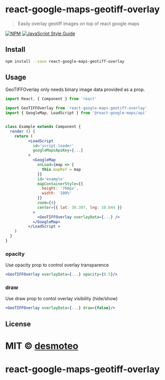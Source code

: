 # react-google-maps-geotiff-overlay

> Easily overlay geotiff images on top of react google maps 

[![NPM](https://img.shields.io/npm/v/react-google-maps-geotiff-overlay.svg)](https://www.npmjs.com/package/react-google-maps-geotiff-overlay) [![JavaScript Style Guide](https://img.shields.io/badge/code_style-standard-brightgreen.svg)](https://standardjs.com)

## Install

```bash
npm install --save react-google-maps-geotiff-overlay
```

## Usage

GeoTIFFOverlay only needs binary image data provided as a prop. 

```jsx
import React, { Component } from 'react'

import GeoTIFFOverlay from 'react-google-maps-geotiff-overlay'
import { GoogleMap, LoadScript } from '@react-google-maps/api'


class Example extends Component {
  render () {
    return (
          <LoadScript
            id='script-loader'
            googleMapsApiKey={...}
          >
            <GoogleMap
              onLoad={map => {
                this.mapRef = map
              }}
              id='example'
              mapContainerStyle={{
                height: '768px',
                width: '100%'
              }}
              zoom={4}
              center={{ lat: 30.397, lng: 10.644 }}
            >
              <GeoTIFFOverlay overlayData={...} />
            </GoogleMap>
          </LoadScript >
    )
  }
}
```

### opacity
Use opacity prop to control overlay transparence

```jsx
<GeoTIFFOverlay overlayData={...} opacity={0.5}/>
```

### draw
Use draw prop to contol overlay visibility (hide/show)

```jsx
<GeoTIFFOverlay overlayData={...} draw={false}/>
```

## License

MIT © [desmoteo](https://github.com/desmoteo)
=======
# react-google-maps-geotiff-overlay
